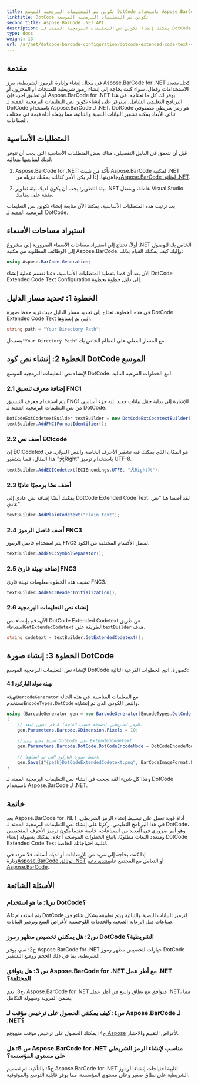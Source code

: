 ```yaml
---
title: تكوين نص التعليمات البرمجية الموسع DotCode باستخدام Aspose.BarCode لـ .NET
linktitle: DotCode تكوين نص التعليمات البرمجية الموسعة
second_title: Aspose.BarCode .NET API
description: يمكنك إنشاء تكوين نص التعليمات البرمجية الممتد لـ DotCode بسهولة باستخدام Aspose.BarCode لـ .NET. اتبع دليلنا خطوة بخطوة لإنشاء الباركود بكفاءة.
type: docs
weight: 13
url: /ar/net/dotcode-barcode-configuration/dotcode-extended-code-text-configuration/
---
```

## مقدمة

في مجال إنشاء وإدارة الرموز الشريطية، يبرز Aspose.BarCode for .NET كحل متعدد الاستخدامات وفعال. سواء كنت بحاجة إلى إنشاء رموز شريطية للمنتجات أو المخزون أو أي تطبيق آخر، فإن Aspose.BarCode for .NET يوفر لك كل ما تحتاجه. في هذا البرنامج التعليمي الشامل، سنركز على إنشاء تكوين نص التعليمات البرمجية الممتد لـ DotCode باستخدام Aspose.BarCode لـ .NET. DotCode هو رمز شريطي مصفوفي ثنائي الأبعاد يمكنه تشفير البيانات النصية والثنائية، مما يجعله أداة قيمة في مختلف الصناعات.

## المتطلبات الأساسية

قبل أن نتعمق في الدليل التفصيلي، هناك بعض المتطلبات الأساسية التي يجب أن تتوفر لديك لمتابعتها بفعالية:

1.  Aspose.BarCode for .NET: تأكد من تثبيت Aspose.BarCode لمكتبة .NET وجاهزيتها. إذا لم يكن الأمر كذلك، يمكنك تنزيله من[Aspose.BarCode لوثائق .NET](https://reference.aspose.com/barcode/net/).

2. بيئة التطوير: يجب أن يكون لديك بيئة تطوير .NET عاملة، ويفضل Visual Studio، مثبتة على نظامك.

بعد ترتيب هذه المتطلبات الأساسية، يمكننا الآن متابعة إنشاء تكوين نص التعليمات البرمجية الممتد لـ DotCode.

## استيراد مساحات الأسماء

أولاً، تحتاج إلى استيراد مساحات الأسماء الضرورية إلى مشروع .NET الخاص بك للوصول إلى الوظائف المطلوبة من مكتبة Aspose.BarCode. وإليك كيف يمكنك القيام بذلك:


```csharp
using Aspose.BarCode.Generation;
```

الآن بعد أن قمنا بتغطية المتطلبات الأساسية، دعنا نقسم عملية إنشاء DotCode Extended Code Text Configuration إلى دليل خطوة بخطوة.



## الخطوة 1: تحديد مسار الدليل

في هذه الخطوة، تحتاج إلى تحديد مسار الدليل حيث تريد حفظ صورة DotCode Extended Code Text التي تم إنشاؤها.

```csharp
string path = "Your Directory Path";
```

 يستبدل`"Your Directory Path"` مع المسار الفعلي على النظام الخاص بك.

## الخطوة 2: إنشاء نص كود DotCode الموسع

لإنشاء نص التعليمات البرمجية الموسع DotCode، اتبع الخطوات الفرعية التالية:

### 2.1 إضافة معرف تنسيق FNC1

يتم استخدام معرف التنسيق FNC1 للإشارة إلى بداية حقل بيانات جديد. إنه جزء أساسي من نص التعليمات البرمجية الممتد لـ DotCode.

```csharp
DotCodeExtCodetextBuilder textBuilder = new DotCodeExtCodetextBuilder();
textBuilder.AddFNC1FormatIdentifier();
```

### 2.2 أضف نص ECIcode

إن ECICodetext هو المكان الذي يمكنك فيه تشفير الأحرف الخاصة والنص الدولي. في هذا المثال، قمنا بتشفير "犬Right" باستخدام ترميز UTF-8.

```csharp
textBuilder.AddECICodetext(ECIEncodings.UTF8, "犬Right狗");
```

### 2.3 أضف نصًا برمجيًا عاديًا

يمكنك أيضًا إضافة نص عادي إلى DotCode Extended Code Text. لقد أضفنا هنا "نص عادي".

```csharp
textBuilder.AddPlainCodetext("Plain text");
```

### 2.4 أضف فاصل الرموز FNC3

يتم استخدام فاصل الرموز FNC3 لفصل الأقسام المختلفة من الكود.

```csharp
textBuilder.AddFNC3SymbolSeparator();
```

### 2.5 إضافة تهيئة قارئ FNC3

تضيف هذه الخطوة معلومات تهيئة قارئ FNC3.

```csharp
textBuilder.AddFNC3ReaderInitialization();
```

### 2.6 إنشاء نص التعليمات البرمجية

 الآن، قم بإنشاء نص DotCode Extended Codetext عن طريق استدعاء`GetExtendedCodetext` الطريقة على`textBuilder` هدف.

```csharp
string codetext = textBuilder.GetExtendedCodetext();
```

## الخطوة 3: إنشاء صورة DotCode

لإنشاء نص التعليمات البرمجية الموسع DotCode كصورة، اتبع الخطوات الفرعية التالية:

#### 4.1 تهيئة مولد الباركود

 تهيئة`BarcodeGenerator` مع المعلمات المناسبة. في هذه الحالة نستخدم`EncodeTypes.DotCode` والنص الكودي الذي تم إنشاؤه.

```csharp
using (BarcodeGenerator gen = new BarcodeGenerator(EncodeTypes.DotCode, codetext))
{
    // قم بتعيين البعد X للرمز الشريطي (اضبطه حسب الحاجة).
    gen.Parameters.Barcode.XDimension.Pixels = 10;

    //اضبط وضع ترميز DotCode على ExtendedCodetext.
    gen.Parameters.Barcode.DotCode.DotCodeEncodeMode = DotCodeEncodeMode.ExtendedCodetext;

    // احفظ صورة الباركود التي تم إنشاؤها.
    gen.Save($"{path}DotCodeExtendedCodetext.png", BarCodeImageFormat.Png);
}
```

وهذا كل شيء! لقد نجحت في إنشاء نص التعليمات البرمجية الممتد لـ DotCode باستخدام Aspose.BarCode لـ .NET.

## خاتمة

يعد Aspose.BarCode for .NET أداة قوية تعمل على تبسيط إنشاء الرمز الشريطي. في هذا البرنامج التعليمي، ركزنا على إنشاء نص التعليمات البرمجية الممتد لـ DotCode، وهو أمر ضروري في العديد من الصناعات، خاصة عندما يكون ترميز الأحرف المتخصص ومتعدد اللغات مطلوبًا. باتباع الخطوات الموضحة أعلاه، يمكنك بسهولة إنشاء DotCode Extended Code Text لتلبية احتياجاتك الخاصة.

 إذا كنت بحاجة إلى مزيد من الإرشادات أو لديك أسئلة، فلا تتردد في زيارة[Aspose.BarCode لوثائق .NET](https://reference.aspose.com/barcode/net/) أو التعامل مع المجتمع على[منتدى دعم Aspose.BarCode](https://forum.aspose.com/c/barcode/13).

## الأسئلة الشائعة

### س1: ما هو استخدام DotCode؟

A1: يتم استخدام DotCode لترميز البيانات النصية والثنائية ويتم تطبيقه بشكل شائع في صناعات مثل الرعاية الصحية والخدمات اللوجستية لأغراض التتبع وترميز البيانات.

### س2: هل يمكنني تخصيص مظهر رموز DotCode الشريطية؟

ج2: نعم، يوفر Aspose.BarCode for .NET خيارات لتخصيص مظهر رموز DotCode الشريطية، بما في ذلك الحجم ووضع التشفير.

### س 3: هل يتوافق Aspose.BarCode for .NET مع أطر عمل .NET المختلفة؟

ج3: نعم، Aspose.BarCode for .NET متوافق مع نطاق واسع من أطر عمل .NET، مما يضمن المرونة وسهولة التكامل.

### س٤: كيف يمكنني الحصول على ترخيص مؤقت لـ Aspose.BarCode لـ .NET؟

 ج4: يمكنك الحصول على ترخيص مؤقت من[موقع Aspose](https://purchase.aspose.com/temporary-license/) لأغراض التقييم والاختبار.

### س 5: هل Aspose.BarCode for .NET مناسب لإنشاء الرمز الشريطي على مستوى المؤسسة؟

ج5: بالتأكيد، تم تصميم Aspose.BarCode for .NET لتلبية احتياجات إنشاء الرموز الشريطية على نطاق صغير وعلى مستوى المؤسسة، مما يوفر قابلية التوسع والموثوقية.